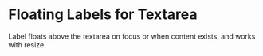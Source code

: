 # Floating Labels for Textarea

Label floats above the textarea on focus or when content exists, and works with resize.

